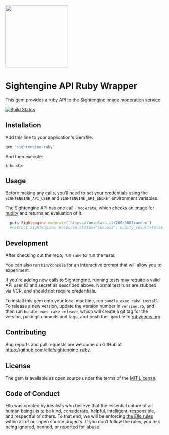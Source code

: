 <img src="http://d324imu86q1bqn.cloudfront.net/uploads/user/avatar/641/large_Ello.1000x1000.png" width="200px" height="200px" />

# Sightengine API Ruby Wrapper

This gem provides a ruby API to the [Sightengine image moderation service](https://sightengine.com/).

[![Build Status](https://travis-ci.org/ello/sightengine-ruby.svg?branch=master)](https://travis-ci.org/ello/sightengine-ruby)

## Installation

Add this line to your application's Gemfile:

```ruby
gem 'sightengine-ruby'
```

And then execute:

    $ bundle


## Usage

Before making any calls, you'll need to set your credentials using the `SIGHTENGINE_API_USER` and `SIGHTENGINE_API_SECRET` environment variables.

The Sightengine API has one call - `moderate`, which [checks an image for nudity](https://sightengine.readme.io/docs/nudityjson) and returns an evaluation of it.

```ruby
  puts Sightengine.moderate('https://unsplash.it/200/300?random')
  #<struct Sightengine::Response status="success", nudity_result=false, nudity_confidence=66>
```

## Development

After checking out the repo, run `rake` to run the tests. 

You can also run `bin/console` for an interactive prompt that will allow you to experiment.

If you're adding new calls to Sightengine, running tests may require a valid API user ID and secret as described above. Normal test runs are stubbed via VCR, and should not require credentials.

To install this gem onto your local machine, run `bundle exec rake install`. To release a new version, update the version number in `version.rb`, and then run `bundle exec rake release`, which will create a git tag for the version, push git commits and tags, and push the `.gem` file to [rubygems.org](https://rubygems.org).

## Contributing

Bug reports and pull requests are welcome on GitHub at https://github.com/ello/sightengine-ruby.

## License

The gem is available as open source under the terms of the [MIT License](http://opensource.org/licenses/MIT).


## Code of Conduct
Ello was created by idealists who believe that the essential nature of all human beings is to be kind, considerate, helpful, intelligent, responsible, and respectful of others. To that end, we will be enforcing [the Ello rules](https://ello.co/wtf/policies/rules/) within all of our open source projects. If you don’t follow the rules, you risk being ignored, banned, or reported for abuse.
